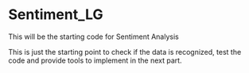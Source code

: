 # Sentiment_LG
This will be the starting code for Sentiment Analysis

This is just the starting point to check if the data is recognized, test the code and provide tools to implement in the next part.
